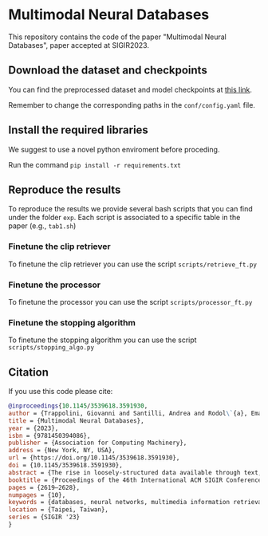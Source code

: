 # Multimodal Neural Databases

This repository contains the code of the paper "Multimodal Neural Databases", paper accepted at SIGIR2023.


## Download the dataset and checkpoints

You can find the preprocessed dataset and model checkpoints at [this link](http://www.diag.uniroma1.it/trappolini/support_materials.zip).

Remember to change the corresponding paths in the  `conf/config.yaml` file.

## Install the required libraries

We suggest to use a novel python enviroment before proceding.

Run the command `pip install -r requirements.txt`


## Reproduce the results

To reproduce the results we provide several bash scripts that you can find under the folder `exp`.
Each script is associated to a specific table in the paper (e.g., `tab1.sh`)

### Finetune the clip retriever

To finetune the clip retriever you can use the script `scripts/retrieve_ft.py`

### Finetune the processor

To finetune the processor you can use the script `scripts/processor_ft.py`

### Finetune the stopping algorithm

To finetune the stopping algorithm you can use the script `scripts/stopping_algo.py`



## Citation

If you use this code please cite:

```bibtex
@inproceedings{10.1145/3539618.3591930,
author = {Trappolini, Giovanni and Santilli, Andrea and Rodol\`{a}, Emanuele and Halevy, Alon and Silvestri, Fabrizio},
title = {Multimodal Neural Databases},
year = {2023},
isbn = {9781450394086},
publisher = {Association for Computing Machinery},
address = {New York, NY, USA},
url = {https://doi.org/10.1145/3539618.3591930},
doi = {10.1145/3539618.3591930},
abstract = {The rise in loosely-structured data available through text, images, and other modalities has called for new ways of querying them. Multimedia Information Retrieval has filled this gap and has witnessed exciting progress in recent years. Tasks such as search and retrieval of extensive multimedia archives have undergone massive performance improvements, driven to a large extent by recent developments in multimodal deep learning. However, methods in this field remain limited in the kinds of queries they support and, in particular, their inability to answer database-like queries. For this reason, inspired by recent work on neural databases, we propose a new framework, which we name Multimodal Neural Databases (MMNDBs). MMNDBs can answer complex database-like queries that involve reasoning over different input modalities, such as text and images, at scale. In this paper, we present the first architecture able to fulfill this set of requirements and test it with several baselines, showing the limitations of currently available models. The results show the potential of these new techniques to process unstructured data coming from different modalities, paving the way for future research in the area.},
booktitle = {Proceedings of the 46th International ACM SIGIR Conference on Research and Development in Information Retrieval},
pages = {2619–2628},
numpages = {10},
keywords = {databases, neural networks, multimedia information retrieval},
location = {Taipei, Taiwan},
series = {SIGIR '23}
}
```
